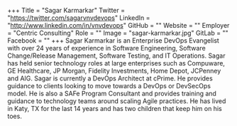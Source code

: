 +++
Title = "Sagar Karmarkar"
Twitter = "https://twitter.com/sagarvnvdevops"
LinkedIn = "http://www.linkedin.com/in/vnvdevops"
GitHub = ""
Website = ""
Employer = "Centric Consulting"
Role = ""
Image = "sagar-karmarkar.jpg"
GitLab = ""
Facebook = ""
+++
Sagar Karmarkar is an Enterprise DevOps Evangelist with over 24 years of experience in Software Engineering, Software Change/Release Management, Software Testing, and IT Operations. Sagar has held senior technology roles at large enterprises such as Compuware, GE Healthcare, JP Morgan, Fidelity Investments, Home Depot, JCPenney and AIG. Sagar is currently a DevOps Architect at cPrime. He provides guidance to clients looking to move towards a DevOps or DevSecOps model. He is also a SAFe Program Consultant and provides training and guidance to technology teams around scaling Agile practices. He has lived in Katy, TX for the last 14 years and has two children that keep him on his toes.